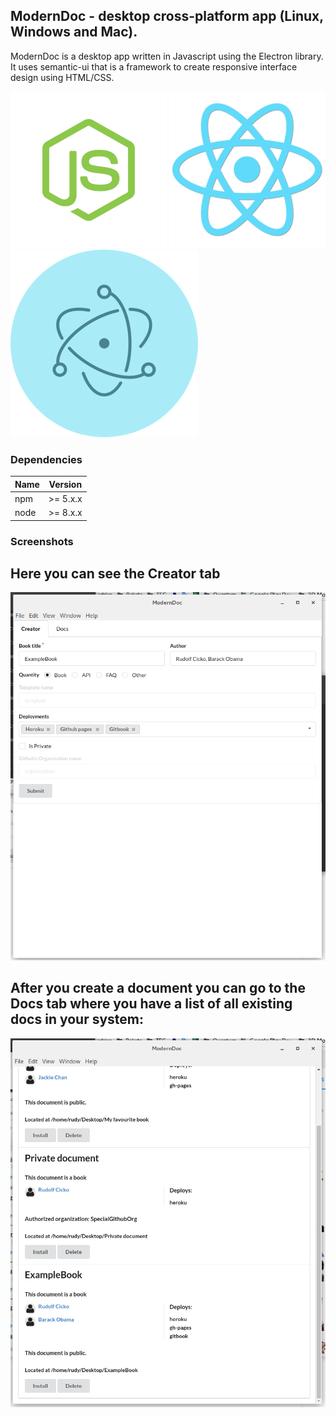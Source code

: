 ## ModernDoc - desktop cross-platform app (Linux, Windows and Mac).

ModernDoc is a desktop app written in Javascript using the Electron library. It uses semantic-ui that is a framework to create responsive interface design using HTML/CSS.

![screenshot](src/img/nodejs-logo.png)
![screenshot](src/img/react-logo.png)
![screenshot](src/img/Electron-logo.png)

### Dependencies


| Name         | Version                          |
|--------------|----------------------------------|
| npm           | >= 5.x.x                        |
| node | >= 8.x.x |


### Screenshots

## Here you can see the __Creator__ tab

![screenshot](src/img/moderndoc1.png)


## After you create a document you can go to the Docs tab where you have a list of all existing docs in your system:


![screenshot](src/img/moderndoc2.png)
